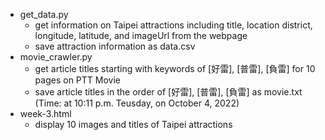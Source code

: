 * get_data.py 
  * get information on Taipei attractions including title, location district, longitude, latitude, and imageUrl from the webpage
  * save attraction information as data.csv
* movie_crawler.py 
  * get article titles starting with keywords of [好雷], [普雷], [負雷] for 10 pages on PTT Movie
  * save article titles in the order of [好雷], [普雷], [負雷] as movie.txt (Time: at 10:11 p.m. Teusday, on October 4, 2022)
* week-3.html 
  * display 10 images and titles of Taipei attractions
